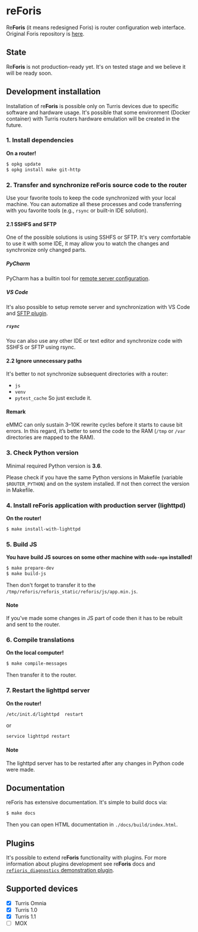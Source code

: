 # re**Foris**
Re**Foris** (it means redesigned Foris) is router configuration web interface. Original Foris repository is
[here](https://gitlab.labs.nic.cz/turris/foris).

## State
Re**Foris** is not production-ready yet. It's on tested stage and we believe it will be ready soon.

## Development installation
Installation of re**Foris** is possible only on Turris devices due to specific software and hardware usage. It's
possible that some environment (Docker container) with Turris routers hardware emulation will be created in the future.

### 1. Install dependencies
**On a router!**
```bash 
$ opkg update
$ opkg install make git-http
```

### 2. Transfer and synchronize reForis source code to the router
Use your favorite tools to keep the code synchronized with your local machine. You can automatize all these processes 
and code transferring with you favorite tools (e.g., `rsync` or built-in IDE solution).

#### 2.1 SSHFS and SFTP
One of the possible solutions is using SSHFS or SFTP. It's very comfortable to use it with some IDE, it may allow you to
watch the changes and synchronize only changed parts.
##### PyCharm
PyCharm has a builtin tool for [remote server configuration](https://www.jetbrains.com/help/pycharm/creating-a-remote-server-configuration.html).
##### VS Code
It's also possible to setup remote server and synchronization with VS Code and
[SFTP plugin](https://marketplace.visualstudio.com/items?itemName=liximomo.sftp).

##### `rsync`
You can also use any other IDE or text editor and synchronize code with SSHFS or SFTP using rsync. 

#### 2.2 Ignore unnecessary paths
It's better to not synchronize subsequent directories with a router:
 * `js`
 * `venv`
 * `pytest_cache`
So just exclude it.

#### Remark
eMMC can only sustain 3–10K rewrite cycles before it starts to cause bit errors. In this regard, it’s better to send the
code to the RAM (`/tmp` or `/var` directories are mapped to the RAM).

### 3. Check Python version
Minimal required Python version is **3.6**.

Please check if you have the same Python versions in Makefile (variable `$ROUTER_PYTHON`) and on the system installed.
If not then correct the version in Makefile.

### 4. Install reForis application with production server (lighttpd)
**On the router!**
```bash
$ make install-with-lighttpd
```

### 5. Build JS
**You have build JS sources on some other machine with `node-npm` installed!**

```bash
$ make prepare-dev
$ make build-js
```
Then don't forget to transfer it to the `/tmp/reforis/reforis_static/reforis/js/app.min.js`.
#### Note
If you've made some changes in JS part of code then it has to be rebuilt and sent to the router.

### 6. Compile translations
**On the local computer!**
```bash
$ make compile-messages
```
Then transfer it to the router.

### 7. Restart the lighttpd server
**On the router!**
```bash
/etc/init.d/lighttpd  restart
```
or
```bash
service lighttpd restart
```
#### Note
The lighttpd server has to be restarted after any changes in Python code were made.

## Documentation
reForis has extensive documentation. It's simple to build docs via:
```bash
$ make docs
```
Then you can open HTML documentation in `./docs/build/index.html`.

## Plugins
It's possible to extend re**Foris** functionality with plugins. For more information about plugins development see 
re**Foris** docs and [`refioris_diagnostics` demonstration plugin](https://gitlab.labs.nic.cz/turris/reforis/diagnostics).

## Supported devices
 * [X] Turris Omnia
 * [X] Turris 1.0
 * [X] Turris 1.1
 * [ ] MOX
